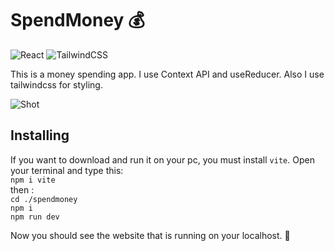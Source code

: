 ﻿# SpendMoney 💰

![React](https://img.shields.io/badge/react-%2320232a.svg?style=for-the-badge&logo=react&logoColor=%2361DAFB)
![TailwindCSS](https://img.shields.io/badge/tailwindcss-%2338B2AC.svg?style=for-the-badge&logo=tailwind-css&logoColor=white)

This is a money spending app. I use Context API and useReducer. Also I use tailwindcss for styling.

![Shot](./src/assets/shot.gif)

## Installing

If you want to download and run it on your pc, you must install `vite`. Open your terminal and type this:
<br>
`npm i vite`
<br>
then :
<br>
`cd ./spendmoney`
<br>
`npm i`
<br>
`npm run dev`

Now you should see the website that is running on your localhost. 🤔
